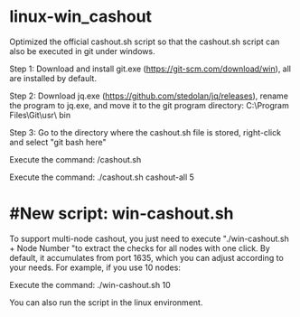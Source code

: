 # linux-win_cashout

Optimized the official cashout.sh script so that the cashout.sh script can also be executed in git under windows.

Step 1: Download and install git.exe (https://git-scm.com/download/win), all are installed by default.

Step 2: Download jq.exe (https://github.com/stedolan/jq/releases), rename the program to jq.exe, and move it to the git program directory: C:\Program Files\Git\usr\ bin

Step 3: Go to the directory where the cashout.sh file is stored, right-click and select "git bash here"

Execute the command: /cashout.sh 

Execute the command: ./cashout.sh cashout-all 5 


#New script: win-cashout.sh
===
To support multi-node cashout, you just need to execute "./win-cashout.sh + Node Number "to extract the checks for all nodes with one click. By default, it accumulates from port 1635, which you can adjust according to your needs. For example, if you use 10 nodes:

Execute the command:  ./win-cashout.sh 10

You can also run the script in the linux environment.
